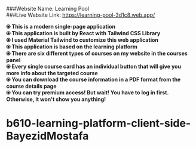 ###Website Name: Learning Pool
<br>
###Live Website Link: https://learning-pool-3d1c8.web.app/

**⦿ This is a modern single-page application**
<br>
**⦿ This application is built by React with Tailwind CSS Library**
<br>
**⦿ I used Material Tailwind to customize this web application**
<br>
**⦿ This application is based on the learning platform**
<br>
**⦿ There are six different types of courses on my website in the courses panel**
<br>
**⦿ Every single course card has an individual button that will give you more info about the targeted course**
<br>
**⦿ You can download the course information in a PDF format from the course details page**
<br>
**⦿ You can try premium access! But wait! You have to log in first. Otherwise, it won't show you anything!**
<br>

# b610-learning-platform-client-side-BayezidMostafa
